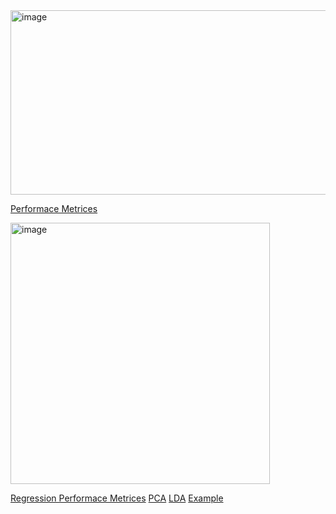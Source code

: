 <img width="1063" height="295" alt="image" src="https://github.com/user-attachments/assets/45dcd0aa-f38e-4f02-a0d6-0e23948263d8" />


[Performace Metrices](https://www.youtube.com/watch?v=aWAnNHXIKww&t=357s)


<img width="415" height="418" alt="image" src="https://github.com/user-attachments/assets/01066c56-1595-4f03-97fd-8b5e66059888" />

[Regression Performace Metrices](https://www.youtube.com/watch?v=SH4soR1O7fY)
[PCA](https://www.youtube.com/watch?v=ZtS6sQUAh0c&t=114s)
[LDA](https://www.youtube.com/watch?v=wvz_aJA_mfs)
[Example](https://www.youtube.com/watch?v=txgqfG4rfos)
